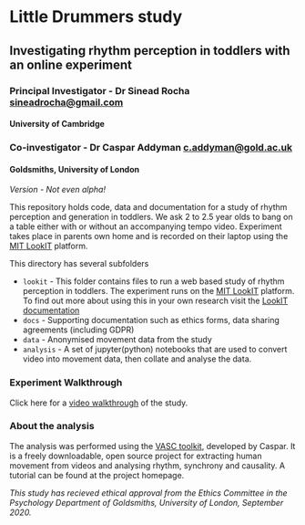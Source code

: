 # Little Drummers study
## Investigating rhythm perception in toddlers with an online experiment
### Principal Investigator - Dr Sinead Rocha <sineadrocha@gmail.com>
#### University of Cambridge

### Co-investigator - Dr Caspar Addyman <c.addyman@gold.ac.uk> 
#### Goldsmiths, University of London

_Version - Not even alpha!_

This repository holds code, data and documentation for a study of rhythm perception and generation in toddlers. We ask 2 to 2.5 year olds to bang on a table either with or without an accompanying tempo video. Experiment takes place in parents own home and is recorded on their laptop using the [MIT LookIT](https://lookit.mit.edu) platform. 



This directory has several subfolders
* `lookit` -  This folder contains files to run a web based study of rhythm perception in toddlers. The experiment runs on the [MIT LookIT](https://lookit.mit.edu) platform. To find out more about using this in your own research visit the [LookIT documentation](https://lookit.readthedocs.io/en/develop/)
* `docs` - Supporting documentation such as ethics forms, data sharing agreements (including GDPR) 
* `data` - Anonymised movement data from the study
* `analysis` - A set of jupyter(python) notebooks that are used to convert video into movement data, then collate and analyse the data. 

### Experiment Walkthrough
Click here for a [video walkthrough](https://goldsmiths.cloud.panopto.eu/Panopto/Pages/Viewer.aspx?id=48e290d9-fe70-4180-a29d-ac840101c2cd) of the study.

### About the analysis
The analysis was performed using the [VASC toolkit](https://github.com/InfantLab/VASC), developed by Caspar. It is a freely downloadable, open source project for extracting human movement from videos and analysing rhythm, synchrony and causality. A tutorial can be found at the project homepage. 

_This study has recieved ethical approval from the Ethics Committee in the Psychology Department of Goldsmiths, University of London, September 2020._
